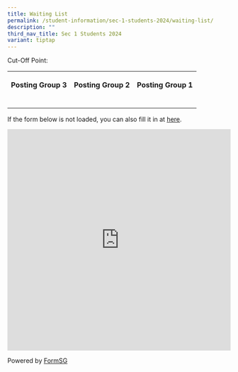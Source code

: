 ```yaml
---
title: Waiting List
permalink: /student-information/sec-1-students-2024/waiting-list/
description: ""
third_nav_title: Sec 1 Students 2024
variant: tiptap
---
```

<p>Cut-Off Point:</p><table><tbody><tr><th rowspan="1" colspan="1"><p>Posting Group 3</p></th><th rowspan="1" colspan="1"><p>Posting Group 2</p></th><th rowspan="1" colspan="1"><p>Posting Group 1</p></th></tr><tr><td rowspan="1" colspan="1"><p></p></td><td rowspan="1" colspan="1"><p></p></td><td rowspan="1" colspan="1"><p></p></td></tr></tbody></table><p>If the form below is not loaded, you can also fill it in at&nbsp;<a href="https://form.gov.sg/657a644163b8250012fcef79" rel="noopener noreferrer nofollow" target="_blank"><u>here</u></a>.</p><div class="iframe-wrapper"><iframe style="width:100%; height: 500px" allowfullscreen="true" frameborder="0" src="https://form.gov.sg/657a644163b8250012fcef79"></iframe></div><p>Powered by&nbsp;<a href="https://form.gov.sg/" rel="noopener noreferrer nofollow" target="_blank">FormSG</a></p>